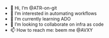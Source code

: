 - 👋 Hi, I’m @ATR-on-git
- 👀 I’m interested in automating workflows
- 🌱 I’m currently learning ADO
- 💞️ I’m looking to collaborate on infra as code
- 📫 How to reach me: beem me @AVXY
